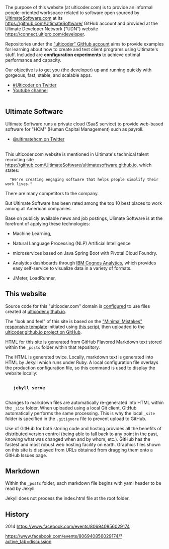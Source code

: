 The purpose of this website (at ulticoder.com)
is to provide an informal people-oriented workspace related to software open sourced by 
<a target="_blank" href="https://ultimateSoftware.com/">
UltimateSoftware.com</a> at its<br />
<a target="_blank" href="https://github.com/UltimateSoftware/">
https://github.com/UltimateSoftware/</a> GitHub account
and provided at the Ulimate Developer Network ("UDN") website
<a target="_blank" href="https://connect.ultipro.com/developer">
https://connect.ultipro.com/developer</a>.

Repositories under the <a target="_blank" href="https://github.com/ulticoder/">
"ulticoder" GitHub account</a> 
aims to provide examples for learning about how to create and test client programs using Ultimate's stuff.
Included are <strong>configuration experiments</strong> to achieve optimal performance and capacity.

Our objective is to get you (the developer) up and running quickly with gorgeous, fast, stable, and scalable apps.

   * <a target="_blank" href="https://twitter.com/hashtag/UltiCoder?src=hash">#Ulticoder on Twitter</a>
   * <a target="_blank" href="https://www.youtube.com/user/ulticoder">Youtube channel</a>
   <br /><br />

## Ultimate Software

Ultimate Software runs a private cloud (SaaS service) to provide web-based software for 
"HCM" (Human Capital Management) such as payroll.

   * <a target="_blank" href="https://twitter.com/ultimatehcm">@ultimatehcm on Twitter</a>
   <br /><br />

This ulticoder.com website is mentioned in Ultimate's technical talent recruiting site<br />
<a target="_blank" href="https://github.com/UltimateSoftware/ultimatesoftware.github.io">
https://github.com/UltimateSoftware/ultimatesoftware.github.io</a>, which states:

      "We're creating engaging software that helps people simplify their work lives."

There are many competitors to the company.

But Ultimate Software has been rated among the top 10 best places to work among all American companies.

Base on publicly available news and job postings, Ulimate Software is at the forefront of applying these technologies:

   * Machine Learning, 
   * Natural Language Processing (NLP) Artificial Intelligence
   * microservices based on Java Spring Boot with Pivotal Cloud Foundry.

   * Analytics dashboards through <a target="_blank" href="https://www.ibm.com/products/cognos-analytics/">
   IBM Cognos Analytics</a>, which provides easy self-service to visualize data in a variety of formats.
   * JMeter, LoadRunner,

## This website

Source code for this "ulticoder.com" domain is 
<a target="_blank" href="https://help.github.com/articles/using-a-custom-domain-with-github-pages/">
configured</a> to use files created at
<a target="_blank" href="https://ulticoder.github.io">ulticoder.github.io</a>.

The "look and feel" of this site is based on the 
<a target="_blank" href="https://github.com/mmistakes/minimal-mistakes/">
"Minimal Mistakes" responsive template</a> initiated using
<a target="_blank" href="https://github.com/mmistakes/minimal-mistakes/issues/280#event-848084392">
this script</a>, then uploaded to the
<a target="_blank" href="https://github.com/ulticoder/ulticoder.github.io">ulticoder.github.io project on GitHub</a>.

HTML for this site is generated from GitHub Flavored Markdown text stored within the `_posts` folder within that repository. 

The HTML is generated twice. Locally, markdown text is generated into HTML by Jekyll which runs under Ruby.
A local configuration file overlays the production configuration file, so this command is used to display the website locally: 

   <pre><strong>
   jekyll serve
   </strong></pre>

Changes to markdown files are automatically re-generated into HTML within the `_site` folder.
When uploaded using a local Git client, GitHub automatically performs the same processing.
This is why the local `_site` folder is specified in the `.gitignore` file to prevent upload to GitHub.

Use of GitHub for both storing code and hosting provides all the benefits of distributed version control
(being able to fall back to any point in the past, knowing what was changed when and by whom, etc.).
GitHub has the fastest and most robust web hosting facility on earth.
Graphics files shown on this site is displayed from URLs obtained from dragging them onto a GitHub Issues page.

<!-- https://www.mediaagility.com/google-cloud-source-repository-vs-github-vs-bitbucket-comparative-analysis/ -->

## Markdown

Within the `_posts` folder, each markdown file begins with yaml header to be read by Jekyll.

Jekyll does not process the index.html file at the root folder.


## History

2014
https://www.facebook.com/events/806940856029174

https://www.facebook.com/events/806940856029174/?active_tab=discussion

